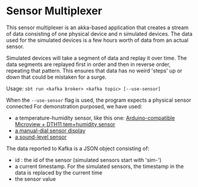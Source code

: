 # Sensor Multiplexer

This sensor multiplexer is an akka-based application that creates a stream of data consisting of 
one physical device and n simulated devices.
The data used for the simulated devices is a few hours worth of data from an actual sensor. 

Simulated devices will take a segment of data and replay it over time. The data segments are replayed first 
in order and then in reverse order, repeating that pattern. This ensures that data has no weird 'steps' up or down that 
could be mistaken for a surge.

Usage: `sbt run <kafka broker> <kafka topic> [--use-sensor]`

When the `--use-sensor` flag is used, the program expects a physical sensor connected
For demonstration purposed, we have used:
- a temperature-humidity sensor, like this one:
  [Arduino-compatible Microview + DTH11 tem+humidity sensor](./docs/IMG_20171127_144744158.jpg)
- [a manual-dial sensor display](./docs/manual-controller.jpg)
- [a sound-level sensor](./docs/IMG_20181114_135632.jpg) 

The data reported to Kafka is a JSON object consisting of:
- id : the id of the sensor (simulated sensors start with 'sim-')
- a current timestamp. For the simulated sensors, the timestamp in the data is replaced by the current time
- the sensor value

